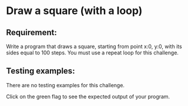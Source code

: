 # Draw a square (with a loop)

## Requirement:

Write a program that draws a square, starting from point x:0, y:0, with its sides equal to 100 steps. You must use a repeat loop for this challenge. 

## Testing examples:

There are no testing examples for this challenge.
 
Click on the green flag to see the expected output of your program.

